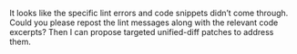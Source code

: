 It looks like the specific lint errors and code snippets didn’t come through. Could you please repost the lint messages along with the relevant code excerpts? Then I can propose targeted unified-diff patches to address them.